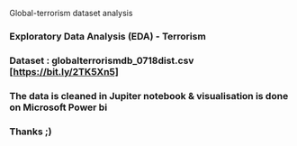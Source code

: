 Global-terrorism dataset analysis 

### Exploratory Data Analysis (EDA) - Terrorism
### Dataset : globalterrorismdb_0718dist.csv [https://bit.ly/2TK5Xn5]
### The data is cleaned in Jupiter notebook & visualisation is done on Microsoft Power bi 
### Thanks ;)
